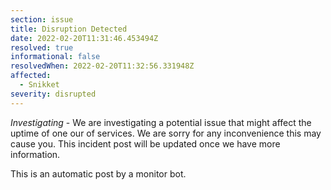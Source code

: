 ```yaml
---
section: issue
title: Disruption Detected
date: 2022-02-20T11:31:46.453494Z
resolved: true
informational: false
resolvedWhen: 2022-02-20T11:32:56.331948Z
affected:
  - Snikket
severity: disrupted
---
```

*Investigating* - We are investigating a potential issue that might affect the uptime of one our of services. We are sorry for any inconvenience this may cause you. This incident post will be updated once we have more information.

This is an automatic post by a monitor bot.
        
